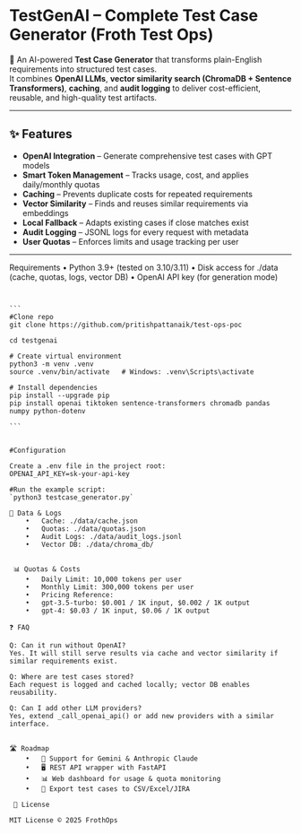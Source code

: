 # TestGenAI – Complete Test Case Generator (Froth Test Ops)

🚀 An AI-powered **Test Case Generator** that transforms plain-English requirements into structured test cases.  
It combines **OpenAI LLMs**, **vector similarity search (ChromaDB + Sentence Transformers)**, **caching**, and **audit logging** to deliver cost-efficient, reusable, and high-quality test artifacts.

---

## ✨ Features
- **OpenAI Integration** – Generate comprehensive test cases with GPT models
- **Smart Token Management** – Tracks usage, cost, and applies daily/monthly quotas
- **Caching** – Prevents duplicate costs for repeated requirements
- **Vector Similarity** – Finds and reuses similar requirements via embeddings
- **Local Fallback** – Adapts existing cases if close matches exist
- **Audit Logging** – JSONL logs for every request with metadata
- **User Quotas** – Enforces limits and usage tracking per user

---

Requirements
	•	Python 3.9+ (tested on 3.10/3.11)
	•	Disk access for ./data (cache, quotas, logs, vector DB)
	•	OpenAI API key (for generation mode)
 
``````


```
#Clone repo
git clone https://github.com/pritishpattanaik/test-ops-poc

cd testgenai

# Create virtual environment
python3 -m venv .venv
source .venv/bin/activate   # Windows: .venv\Scripts\activate

# Install dependencies
pip install --upgrade pip
pip install openai tiktoken sentence-transformers chromadb pandas numpy python-dotenv

```


#Configuration

Create a .env file in the project root:
OPENAI_API_KEY=sk-your-api-key

#Run the example script:
`python3 testcase_generator.py`

📂 Data & Logs
	•	Cache: ./data/cache.json
	•	Quotas: ./data/quotas.json
	•	Audit Logs: ./data/audit_logs.jsonl
	•	Vector DB: ./data/chroma_db/


 📊 Quotas & Costs
	•	Daily Limit: 10,000 tokens per user
	•	Monthly Limit: 300,000 tokens per user
	•	Pricing Reference:
	•	gpt-3.5-turbo: $0.001 / 1K input, $0.002 / 1K output
	•	gpt-4: $0.03 / 1K input, $0.06 / 1K output

❓ FAQ

Q: Can it run without OpenAI?
Yes. It will still serve results via cache and vector similarity if similar requirements exist.

Q: Where are test cases stored?
Each request is logged and cached locally; vector DB enables reusability.

Q: Can I add other LLM providers?
Yes, extend _call_openai_api() or add new providers with a similar interface.


🛣️ Roadmap
	•	🔗 Support for Gemini & Anthropic Claude
	•	🖥️ REST API wrapper with FastAPI
	•	📊 Web dashboard for usage & quota monitoring
	•	🧪 Export test cases to CSV/Excel/JIRA

 📜 License

MIT License © 2025 FrothOps
